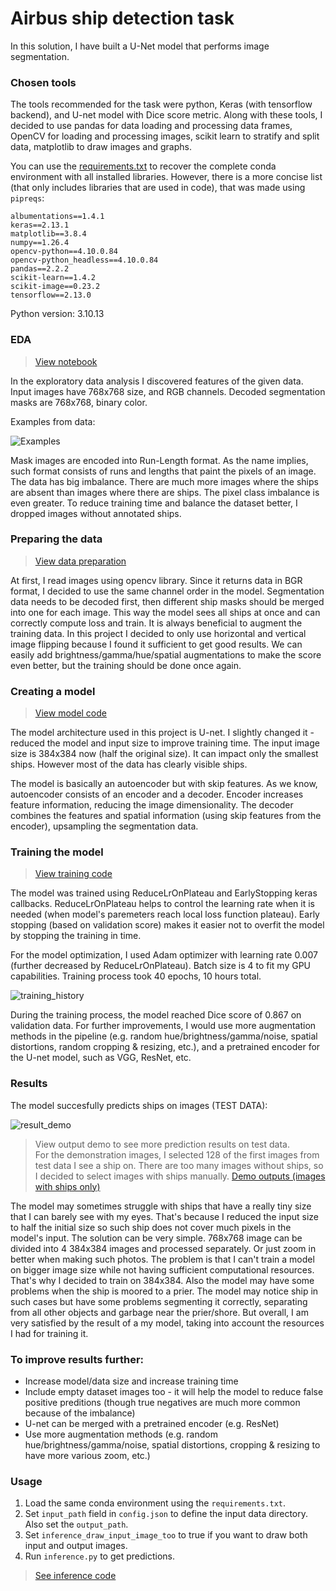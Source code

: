 # Airbus ship detection task

In this solution, I have built a U-Net model that performs image segmentation.

### Chosen tools
The tools recommended for the task were python, Keras (with tensorflow backend), and U-net model with Dice score metric.
Along with these tools, I decided to use pandas for data loading and processing data frames, OpenCV for loading and processing images, scikit learn to stratify and split data, matplotlib to draw images and graphs. 

You can use the [requirements.txt](requirements.txt) to recover the complete conda environment with all installed libraries. However, there is a more concise list (that only includes libraries that are used in code), that was made using `pipreqs`:
```pip
albumentations==1.4.1
keras==2.13.1
matplotlib==3.8.4
numpy==1.26.4
opencv-python==4.10.0.84
opencv-python_headless==4.10.0.84
pandas==2.2.2
scikit-learn==1.4.2
scikit-image==0.23.2
tensorflow==2.13.0
```
Python version: 3.10.13

### EDA
> [View notebook](EDA/EDA.ipynb)

In the exploratory data analysis I discovered features of the given data.
Input images have 768x768 size, and RGB channels. Decoded segmentation masks are 768x768, binary color.

Examples from data:

![Examples](https://github.com/YAGoOaR/Images/blob/main/PythonSegmentation/examples.png?raw=true)

Mask images are encoded into Run-Length format. As the name implies, such format consists of runs and lengths that paint the pixels of an image.
The data has big imbalance. There are much more images where the ships are absent than images where there are ships. The pixel class imbalance is even greater.
To reduce training time and balance the dataset better, I dropped images without annotated ships.

### Preparing the data
> [View data preparation](my_utils/data_preparation.py)

At first, I read images using opencv library. Since it returns data in BGR format, I decided to use the same channel order in the model.
Segmentation data needs to be decoded first, then different ship masks should be merged into one for each image. This way the model sees all ships at once and can correctly compute loss and train.
It is always beneficial to augment the training data. In this project I decided to only use horizontal and vertical image flipping because I found it sufficient to get good results. We can easily add brightness/gamma/hue/spatial augmentations to make the score even better, but the training should be done once again.

### Creating a model
> [View model code](my_model.py)

The model architecture used in this project is U-net. I slightly changed it - reduced the model and input size to improve training time.
The input image size is 384x384 now (half the original size). It can impact only the smallest ships. However most of the data has clearly visible ships.

The model is basically an autoencoder but with skip features.
As we know, autoencoder consists of an encoder and a decoder.
Encoder increases feature information, reducing the image dimensionality. 
The decoder combines the features and spatial information (using skip features from the encoder), upsampling the segmentation data.

### Training the model
> [View training code](training.py)

The model was trained using ReduceLrOnPlateau and EarlyStopping keras callbacks.
ReduceLrOnPlateau helps to control the learning rate when it is needed (when model's paremeters reach local loss function plateau).
Early stopping (based on validation score) makes it easier not to overfit the model by stopping the training in time. 

For the model optimization, I used Adam optimizer with learning rate 0.007 (further decreased by ReduceLrOnPlateau).
Batch size is 4 to fit my GPU capabilities.
Training process took 40 epochs, 10 hours total.

![training_history](https://github.com/YAGoOaR/Images/blob/main/PythonSegmentation/training_history.png?raw=true)

During the training process, the model reached Dice score of 0.867 on validation data. 
For further improvements, I would use more augmentation methods in the pipeline (e.g. random hue/brightness/gamma/noise, spatial distortions, random cropping & resizing, etc.), and a pretrained encoder for the U-net model, such as VGG, ResNet, etc.

### Results
The model succesfully predicts ships on images (TEST DATA):

![result_demo](https://github.com/YAGoOaR/Images/blob/main/PythonSegmentation/result_demo.png?raw=true)

> View output demo to see more prediction results on test data.<br>
> For the demonstration images, I selected 128 of the first images from test data I see a ship on.
> There are too many images without ships, so I decided to select images with ships manually. 
> [Demo outputs (images with ships only)](output_demo)

The model may sometimes struggle with ships that have a really tiny size that I can barely see with my eyes. That's because I reduced the input size to half the initial size so such ship does not cover much pixels in the model's input. The solution can be very simple. 768x768 image can be divided into 4 384x384 images and processed separately. Or just zoom in better when making such photos. The problem is that I can't train a model on bigger image size while not having sufficient computational resources. That's why I decided to train on 384x384.
Also the model may have some problems when the ship is moored to a prier. The model may notice ship in such cases but have some problems segmenting it correctly, separating from all other objects and garbage near the prier/shore.
But overall, I am very satisfied by the result of a my model, taking into account the resources I had for training it.

### To improve results further:
- Increase model/data size and increase training time
- Include empty dataset images too - it will help the model to reduce false positive preditions (though true negatives are much more common because of the imbalance)
- U-net can be merged with a pretrained encoder (e.g. ResNet)
- Use more augmentation methods (e.g. random hue/brightness/gamma/noise, spatial distortions, cropping & resizing to have more various zoom, etc.)

### Usage
1. Load the same conda environment using the `requirements.txt`.
2. Set `input_path` field in `config.json` to define the input data directory. Also set the `output_path`.
3. Set `inference_draw_input_image_too` to true if you want to draw both input and output images.
4. Run `inference.py` to get predictions.

> [See inference code](inference.py)
